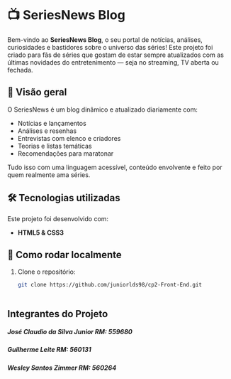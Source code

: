 # 📺 SeriesNews Blog

Bem-vindo ao **SeriesNews Blog**, o seu portal de notícias, análises, curiosidades e bastidores sobre o universo das séries! Este projeto foi criado para fãs de séries que gostam de estar sempre atualizados com as últimas novidades do entretenimento — seja no streaming, TV aberta ou fechada.

## 🌟 Visão geral

O SeriesNews é um blog dinâmico e atualizado diariamente com:

- Notícias e lançamentos
- Análises e resenhas
- Entrevistas com elenco e criadores
- Teorias e listas temáticas
- Recomendações para maratonar

Tudo isso com uma linguagem acessível, conteúdo envolvente e feito por quem realmente ama séries.

## 🛠️ Tecnologias utilizadas

Este projeto foi desenvolvido com:

- **HTML5 & CSS3**

## 🚀 Como rodar localmente

1. Clone o repositório:
   ```bash
   git clone https://github.com/juniorlds98/cp2-Front-End.git
  
## Integrantes do Projeto

##### José Claudio da Silva Junior RM: 559680
##### Guilherme Leite RM: 560131
##### Wesley Santos Zimmer RM: 560264
